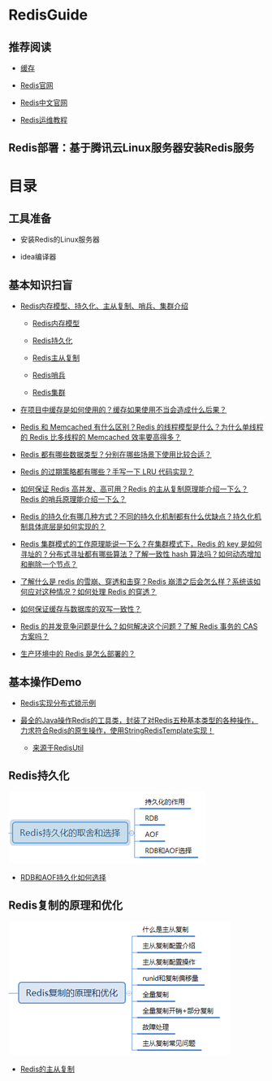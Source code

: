 RedisGuide
=====

推荐阅读
------

* <a href="https://github.com/doocs/advanced-java">缓存</a>

* <a href="https://redis.io/">Redis官网</a>

* <a href="http://www.redis.cn/">Redis中文官网</a>

* <a href="http://www.linuxe.cn/sort/redis">Redis运维教程</a>

Redis部署：基于腾讯云Linux服务器安装Redis服务
------
   
    
目录
====

工具准备
------

* 安装Redis的Linux服务器

* idea编译器

基本知识扫盲
------

* <a href="https://www.cnblogs.com/kismetv/category/1186633.html">Redis内存模型、持久化、主从复制、哨兵、集群介绍</a>

    * <a href="https://www.cnblogs.com/kismetv/p/8654978.html">Redis内存模型</a>
    
    * <a href="https://www.cnblogs.com/kismetv/p/9137897.html">Redis持久化</a>
    
    * <a href="https://www.cnblogs.com/kismetv/p/9236731.html">Redis主从复制</a>
    
    * <a href="https://www.cnblogs.com/kismetv/p/9609938.html">Redis哨兵</a>
    
    * <a href="https://www.cnblogs.com/kismetv/p/9853040.html">Redis集群</a>

* <a href="https://github.com/DemoTransfer/RedisGuide/blob/master/document/basic/why-cache.md">在项目中缓存是如何使用的？缓存如果使用不当会造成什么后果？</a>

* <a href="https://github.com/DemoTransfer/RedisGuide/blob/master/document/basic/redis-single-thread-model.md">Redis 和 Memcached 有什么区别？Redis 的线程模型是什么？为什么单线程的 Redis 比多线程的 Memcached 效率要高得多？</a>

* <a href="https://github.com/DemoTransfer/RedisGuide/blob/master/document/basic/redis-data-types.md">Redis 都有哪些数据类型？分别在哪些场景下使用比较合适？</a>

* <a href="https://github.com/DemoTransfer/RedisGuide/blob/master/document/basic/redis-expiration-policies-and-lru.md">Redis 的过期策略都有哪些？手写一下 LRU 代码实现？</a>

* <a href="https://github.com/DemoTransfer/RedisGuide/blob/master/document/basic/how-to-ensure-high-concurrency-and-high-availability-of-redis.md">如何保证 Redis 高并发、高可用？Redis 的主从复制原理能介绍一下么？Redis 的哨兵原理能介绍一下么？</a>

* <a href="https://github.com/DemoTransfer/RedisGuide/blob/master/document/basic/redis-persistence.md">Redis 的持久化有哪几种方式？不同的持久化机制都有什么优缺点？持久化机制具体底层是如何实现的？</a>

* <a href="https://github.com/DemoTransfer/RedisGuide/blob/master/document/basic/redis-cluster.md">Redis 集群模式的工作原理能说一下么？在集群模式下，Redis 的 key 是如何寻址的？分布式寻址都有哪些算法？了解一致性 hash 算法吗？如何动态增加和删除一个节点？</a>

* <a href="https://github.com/DemoTransfer/RedisGuide/blob/master/document/basic/redis-caching-avalanche-and-caching-penetration.md">了解什么是 redis 的雪崩、穿透和击穿？Redis 崩溃之后会怎么样？系统该如何应对这种情况？如何处理 Redis 的穿透？</a>

* <a href="https://github.com/DemoTransfer/RedisGuide/blob/master/document/basic/redis-consistence.md">如何保证缓存与数据库的双写一致性？</a>

* <a href="https://github.com/DemoTransfer/RedisGuide/blob/master/document/basic/redis-cas.md">Redis 的并发竞争问题是什么？如何解决这个问题？了解 Redis 事务的 CAS 方案吗？</a>

* <a href="https://github.com/DemoTransfer/RedisGuide/blob/master/document/basic/redis-production-environment.md">生产环境中的 Redis 是怎么部署的？</a>


基本操作Demo
------

* <a href="https://github.com/DemoTransfer/RedisGuide/tree/master/coding/redis-distributed-lock">Redis实现分布式锁示例</a>

* <a href="https://github.com/DemoTransfer/RedisGuide/blob/master/coding/redis-client-java-utils/RedilUtil.md">最全的Java操作Redis的工具类，封装了对Redis五种基本类型的各种操作，力求符合Redis的原生操作，使用StringRedisTemplate实现！</a>

   * <a href="https://github.com/whvcse/RedisUtil">来源于RedisUtil</a>

Redis持久化
------

![Redis持久化](https://github.com/DemoTransfer/Redis-Guide/blob/master/document/redis-guide/redis-persistence/picture/Redis%E6%8C%81%E4%B9%85%E5%8C%96.png)

* <a href="https://github.com/DemoTransfer/Redis-Guide/blob/master/document/redis-guide/redis-persistence/RDB%E5%92%8CAOF%E6%8C%81%E4%B9%85%E5%8C%96%E5%A6%82%E4%BD%95%E9%80%89%E6%8B%A9.md">RDB和AOF持久化如何选择</a>

Redis复制的原理和优化
------

![Redis复制的原理和优化](https://github.com/DemoTransfer/Redis-Guide/blob/master/document/redis-guide/redis-persistence/picture/Redis%E5%A4%8D%E5%88%B6%E7%9A%84%E5%8E%9F%E7%90%86%E5%92%8C%E4%BC%98%E5%8C%96.png)

* <a href="https://github.com/DemoTransfer/Redis-Guide/blob/master/document/redis-guide/redis-copy/Redis%E7%9A%84%E4%B8%BB%E4%BB%8E%E5%A4%8D%E5%88%B6.md">Redis的主从复制</a>
